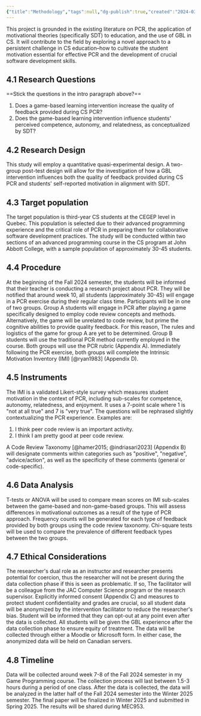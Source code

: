 ```yaml
---
{"title":"Methodology","tags":null,"dg-publish":true,"created":"2024-03-06","modified":"2025-02-21","permalink":"/50-works/research/methodology/","dgPassFrontmatter":true,"updated":"2025-02-21"}
---
```



This project is grounded in the existing literature on PCR, the application of motivational theories (specifically SDT) to education, and the use of GBL in CS. It will contribute to the field by exploring a novel approach to a persistent challenge in CS education–how to cultivate the student motivation essential for effective PCR and the development of crucial software development skills.

## 4.1 Research Questions

==Stick the questions in the intro paragraph above?==

1. Does a game-based learning intervention increase the quality of feedback provided during CS PCR?
2. Does the game-based learning intervention influence students' perceived competence, autonomy, and relatedness, as conceptualized by SDT?

## 4.2 Research Design

This study will employ a quantitative quasi-experimental design. A two-group post-test design will allow for the investigation of how a GBL intervention influences both the quality of feedback provided during CS PCR and students' self-reported motivation in alignment with SDT.

## 4.3 Target population

The target population is third-year CS students at the CEGEP level in Quebec. This population is selected due to their advanced programming experience and the critical role of PCR in preparing them for collaborative software development practices. The study will be conducted within two sections of an advanced programming course in the CS program at John Abbott College, with a sample population of approximately 30-45 students.

## 4.4 Procedure

At the beginning of the Fall 2024 semester, the students will be informed that their teacher is conducting a research project about PCR. They will be notified that around week 10, all students (approximately 30-45) will engage in a PCR exercise during their regular class time. Participants will be in one of two groups. Group A students will engage in PCR after playing a game specifically designed to employ code review concepts and methods. Alternatively, the game will be unrelated to code review, but prime the cognitive abilities to provide quality feedback. For this reason, The rules and logistics of the game for group A are yet to be determined. Group B students will use the traditional PCR method currently employed in the course. Both groups will use the PCR rubric (Appendix A). Immediately following the PCR exercise, both groups will complete the Intrinsic Motivation Inventory (IMI) [@ryan1983] (Appendix D).

## 4.5 Instruments

The IMI is a validated Likert-style survey which measures student motivation in the context of PCR, including sub-scales for competence, autonomy, relatedness, and enjoyment. It uses a 7-point scale where 1 is "not at all true" and 7 is "very true". The questions will be rephrased slightly contextualizing the PCR experience. Examples are:

1. I think peer code review is an important activity.
2. I think I am pretty good at peer code review.

A Code Review Taxonomy [@hamer2015; @indriasari2023] (Appendix B) will designate comments within categories such as "positive", "negative", "advice/action", as well as the specificity of these comments (general or code-specific).

## 4.6 Data Analysis

T-tests or ANOVA will be used to compare mean scores on IMI sub-scales between the game-based and non-game-based groups. This will assess differences in motivational outcomes as a result of the type of PCR approach. Frequency counts will be generated for each type of feedback provided by both groups using the code review taxonomy. Chi-square tests will be used to compare the prevalence of different feedback types between the two groups.

## 4.7 Ethical Considerations

The researcher's dual role as an instructor and researcher presents potential for coercion, thus the researcher will not be present during the data collection phase if this is seen as problematic. If so, The facilitator will be a colleague from the JAC Computer Science program or the research supervisor. Explicitly informed consent (Appendix C) and measures to protect student confidentiality and grades are crucial, so all student data will be anonymized by the intervention facilitator to reduce the researcher's bias. Student will be informed that they can opt-out at any point even after the data is collected. All students will be given the GBL experience after the data collection phase to ensure equity of treatment. The data will be collected through either a Moodle or Microsoft form. In either case, the anonymized data will be held on Canadian servers.

## 4.8 Timeline

Data will be collected around week 7-8 of the Fall 2024 semester in my Game Programming course. The collection process will last between 1.5-3 hours during a period of one class. After the data is collected, the data will be analyzed in the latter half of the Fall 2024 semester into the Winter 2025 semester. The final paper will be finalized in Winter 2025 and submitted in Spring 2025. The results will be shared during MEC953.
